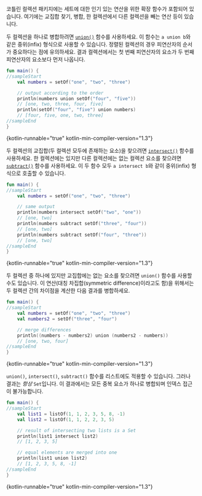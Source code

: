 [//]: # (title: 세트 관련 연산)

코틀린 컬렉션 패키지에는 세트에 대한 인기 있는 연산을 위한 확장 함수가 포함되어 있습니다. 여기에는 교집합 찾기, 병합, 한 컬렉션에서 다른 컬렉션을 빼는 연산 등이 있습니다.

두 컬렉션을 하나로 병합하려면 [`union()`](https://kotlinlang.org/api/latest/jvm/stdlib/kotlin.collections/union.html) 함수를 사용하세요. 이 함수는 `a union b`와 같은 중위(infix) 형식으로 사용할 수 있습니다.
정렬된 컬렉션의 경우 피연산자의 순서가 중요하다는 점에 유의하세요. 결과 컬렉션에서는 첫 번째 피연산자의 요소가 두 번째 피연산자의 요소보다 먼저 나옵니다.

```kotlin
fun main() {
//sampleStart
    val numbers = setOf("one", "two", "three")

    // output according to the order
    println(numbers union setOf("four", "five"))
    // [one, two, three, four, five]
    println(setOf("four", "five") union numbers)
    // [four, five, one, two, three]
//sampleEnd
}
```
{kotlin-runnable="true" kotlin-min-compiler-version="1.3"}

두 컬렉션의 교집합(두 컬렉션 모두에 존재하는 요소)을 찾으려면 [`intersect()`](https://kotlinlang.org/api/latest/jvm/stdlib/kotlin.collections/intersect.html) 함수를 사용하세요.
한 컬렉션에는 있지만 다른 컬렉션에는 없는 컬렉션 요소를 찾으려면 [`subtract()`](https://kotlinlang.org/api/latest/jvm/stdlib/kotlin.collections/subtract.html) 함수를 사용하세요.
이 두 함수 모두 `a intersect b`와 같이 중위(infix) 형식으로 호출할 수 있습니다.

```kotlin
fun main() {
//sampleStart
    val numbers = setOf("one", "two", "three")

    // same output
    println(numbers intersect setOf("two", "one"))
    // [one, two]
    println(numbers subtract setOf("three", "four"))
    // [one, two]
    println(numbers subtract setOf("four", "three"))
    // [one, two]
//sampleEnd
}
```
{kotlin-runnable="true" kotlin-min-compiler-version="1.3"}

두 컬렉션 중 하나에 있지만 교집합에는 없는 요소를 찾으려면 `union()` 함수를 사용할 수도 있습니다.
이 연산(대칭 차집합(symmetric difference)이라고도 함)을 위해서는 두 컬렉션 간의 차이점을 계산한 다음 결과를 병합하세요.

```kotlin
fun main() {
//sampleStart
    val numbers = setOf("one", "two", "three")
    val numbers2 = setOf("three", "four")

    // merge differences 
    println((numbers - numbers2) union (numbers2 - numbers))
    // [one, two, four]
//sampleEnd
}
```
{kotlin-runnable="true" kotlin-min-compiler-version="1.3"}

`union()`, `intersect()`, `subtract()` 함수를 리스트에도 적용할 수 있습니다.
그러나 결과는 _항상_ `Set`입니다. 이 결과에서는 모든 중복 요소가 하나로 병합되며 인덱스 접근이 불가능합니다.

```kotlin
fun main() {
//sampleStart
    val list1 = listOf(1, 1, 2, 3, 5, 8, -1)
    val list2 = listOf(1, 1, 2, 2, 3, 5)

    // result of intersecting two lists is a Set
    println(list1 intersect list2)
    // [1, 2, 3, 5]

    // equal elements are merged into one
    println(list1 union list2)
    // [1, 2, 3, 5, 8, -1]
//sampleEnd
}
```
{kotlin-runnable="true" kotlin-min-compiler-version="1.3"}